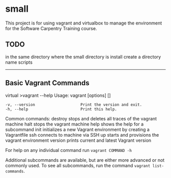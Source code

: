 # small

This project is for using vagrant and virtualbox to manage the environment for 
the Software Carpentry Training course.

##  TODO

in the same directory where the small directory is install create a directory 
name scripts 

-----------------------

## Basic Vagrant Commands
virtual >vagrant --help
Usage: vagrant [options] <command> [<args>]

    -v, --version                    Print the version and exit.
    -h, --help                       Print this help.

Common commands:
     destroy         stops and deletes all traces of the vagrant machine
     halt            stops the vagrant machine
     help            shows the help for a subcommand
     init            initializes a new Vagrant environment by creating a Vagrantfile
     ssh             connects to machine via SSH
     up              starts and provisions the vagrant environment
     version         prints current and latest Vagrant version

For help on any individual command run `vagrant COMMAND -h`

Additional subcommands are available, but are either more advanced
or not commonly used. To see all subcommands, run the command
`vagrant list-commands`.



